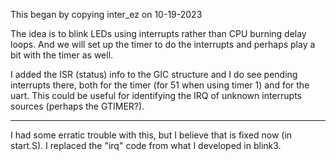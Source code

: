 This began by copying inter_ez on 10-19-2023

The idea is to blink LEDs using interrupts rather
than CPU burning delay loops.
And we will set up the timer to do the interrupts
and perhaps play a bit with the timer as well.

I added the ISR (status) info to the GIC structure
and I do see pending interrupts there, both for
the timer (for 51 when using timer 1) and for
the uart.  This could be useful for identifying
the IRQ of unknown interrupts sources
(perhaps the GTIMER?).

***

I had some erratic trouble with this, but I believe
that is fixed now (in start.S).  I replaced the
"irq" code from what I developed in blink3.
